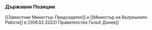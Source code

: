 ### Държавни Позиции
[[Заместник Министър-Председател]] и [[Министър на Вътрешните Работи]] в [[(08.02.2022) Правителство Гълъб Донев]]